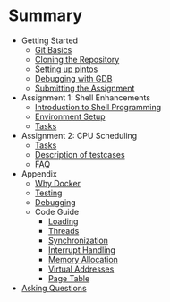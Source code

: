 # Summary

* Getting Started
  * [Git Basics](./git_basics.md)
  * [Cloning the Repository](./cloning_the_repo.md)
  * [Setting up pintos](./pintos_manager.md)
  * [Debugging with GDB](./gdb.md)
  * [Submitting the Assignment](./submitting.md)
* Assignment 1: Shell Enhancements
  * [Introduction to Shell Programming](./introduction_to_shell.md)
  * [Environment Setup](./assignment_1_environment_setup.md)
  * [Tasks](./assignment_1_tasks.md)
* Assignment 2: CPU Scheduling
  * [Tasks](./assignment_2_tasks.md)
  * [Description of testcases](./assignment_2_tests.md)
  * [FAQ](./FAQs.md)
* Appendix
  * [Why Docker](./docker_why.md)
  * [Testing](./testing.md)
  * [Debugging](./debugging.md)
  * Code Guide
    * [Loading](./loading.md)
    * [Threads](./threads.md)
    * [Synchronization](./synchronization.md)
    * [Interrupt Handling](./interrupt-handling.md)
    * [Memory Allocation](./memory-allocation.md)
    * [Virtual Addresses](./virtual-addresses.md)
    * [Page Table](./page-table.md)
* [Asking Questions](./how_to_ask.md)